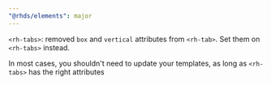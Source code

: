 ```yaml
---
"@rhds/elements": major
---
```

`<rh-tabs>`: removed `box` and `vertical` attributes from `<rh-tab>`. Set them
on `<rh-tabs>` instead.

In most cases, you shouldn't need to update your templates, as long as `<rh-tabs>`
has the right attributes
